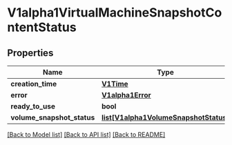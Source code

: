 # V1alpha1VirtualMachineSnapshotContentStatus

## Properties
Name | Type | Description | Notes
------------ | ------------- | ------------- | -------------
**creation_time** | [**V1Time**](V1Time.md) |  | [optional] 
**error** | [**V1alpha1Error**](V1alpha1Error.md) |  | [optional] 
**ready_to_use** | **bool** |  | [optional] 
**volume_snapshot_status** | [**list[V1alpha1VolumeSnapshotStatus]**](V1alpha1VolumeSnapshotStatus.md) |  | [optional] 

[[Back to Model list]](../README.md#documentation-for-models) [[Back to API list]](../README.md#documentation-for-api-endpoints) [[Back to README]](../README.md)


